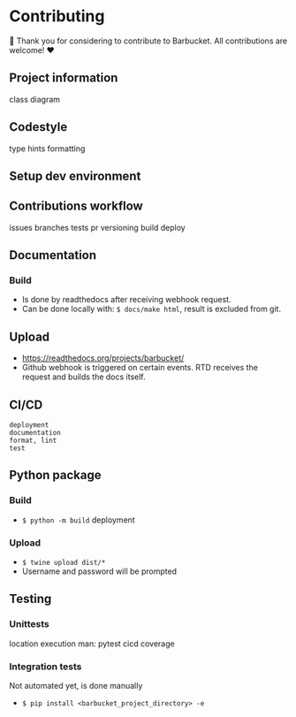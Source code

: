 # Contributing

🎉 Thank you for considering to contribute to Barbucket. All contributions are welcome! ❤️

## Project information
class diagram
## Codestyle
type hints
formatting

## Setup dev environment

## Contributions workflow
issues
branches
tests
pr
versioning
build
deploy

## Documentation
### Build
* Is done by readthedocs after receiving webhook request.
* Can be done locally with: `$ docs/make html`, result is excluded from git.
## Upload
* https://readthedocs.org/projects/barbucket/
* Github webhook is triggered on certain events. RTD receives the request and builds the docs itself.

## CI/CD
    deployment
    documentation
    format, lint
    test

## Python package
### Build
* `$ python -m build`
deployment
### Upload
* `$ twine upload dist/*`
* Username and password will be prompted

## Testing
### Unittests
location
execution
man: pytest
cicd
coverage

### Integration tests
Not automated yet, is done manually
* `$ pip install <barbucket_project_directory> -e`

